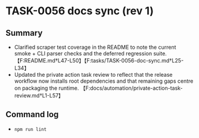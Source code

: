 # TASK-0056 docs sync (rev 1)

## Summary
- Clarified scraper test coverage in the README to note the current smoke + CLI parser checks and the deferred regression suite. 【F:README.md†L47-L50】【F:tasks/TASK-0056-doc-sync.md†L25-L34】
- Updated the private action task review to reflect that the release workflow now installs root dependencies and that remaining gaps centre on packaging the runtime. 【F:docs/automation/private-action-task-review.md†L1-L57】

## Command log
- `npm run lint`
